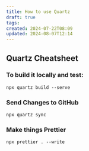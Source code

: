 ```yaml
---
title: How to use Quartz
draft: true
tags: 
created: 2024-07-22T08:09
updated: 2024-08-07T12:14
---
```


## Quartz Cheatsheet

### To build it locally and test:

```
npx quartz build --serve
```

### Send Changes to GitHub

```
npx quartz sync
```

### Make things Prettier

```
npx prettier . --write
```
